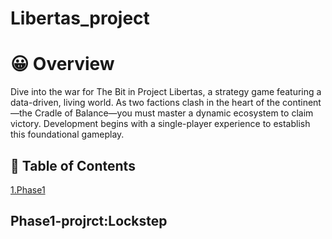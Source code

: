 # Libertas_project

# 😀 Overview

Dive into the war for The Bit in Project Libertas, a strategy game featuring a data-driven, living world. As two factions clash in the heart of the continent—the Cradle of Balance—you must master a dynamic ecosystem to claim victory. Development begins with a single-player experience to establish this foundational gameplay.

## 🤔 Table of Contents
[1.Phase1](#Phase1-Project:Lockstep)

## Phase1-projrct:Lockstep

